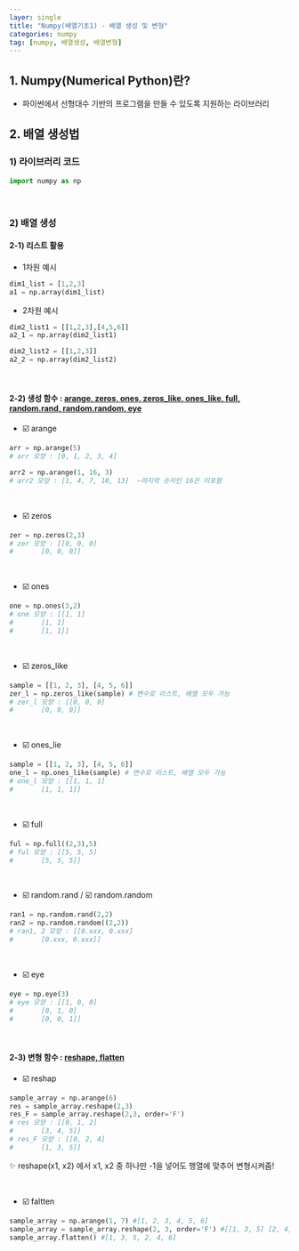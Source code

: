 ```yaml
---
layer: single
title: "Numpy(배열기초1) - 배열 생성 및 변형"
categories: numpy
tag: [numpy, 배열생성, 배열변형]
---
```


## 1. Numpy(Numerical Python)란?
- 파이썬에서 선형대수 기반의 프로그램을 만들 수 있도록 지원하는 라이브러리

## 2. 배열 생성법
### 1) 라이브러리 코드
```python
import numpy as np
```

<br/>

### 2) 배열 생성
#### 2-1) 리스트 활용
- 1차원 예시

```python
dim1_list = [1,2,3]
a1 = np.array(dim1_list)
```

- 2차원 예시

```python
dim2_list1 = [[1,2,3],[4,5,6]]
a2_1 = np.array(dim2_list1)

dim2_list2 = [[1,2,3]]
a2_2 = np.array(dim2_list2)
```

<br/>

#### 2-2) 생성 함수 : <u>arange, zeros, ones, zeros_like, ones_like, full, random.rand, random.random, eye</u>
- ☑️ arange

```python
arr = np.arange(5)
# arr 모양 : [0, 1, 2, 3, 4]

arr2 = np.arange(1, 16, 3)
# arr2 모양 : [1, 4, 7, 10, 13]  ~마지막 숫자인 16은 미포함
```

<br/>

- ☑️ zeros

```python
zer = np.zeros(2,3)
# zer 모양 : [[0, 0, 0]
#		[0, 0, 0]]
```

<br/>

- ☑️ ones

```python
one = np.ones(3,2)
# one 모양 : [[1, 1]
#		[1, 1]
#		[1, 1]]
```

<br/>

- ☑️ zeros_like

```python
sample = [[1, 2, 3], [4, 5, 6]]
zer_l = np.zeros_like(sample) # 변수로 리스트, 배열 모두 가능
# zer_l 모양 : [[0, 0, 0]
#		[0, 0, 0]]
```

<br/>

- ☑️ ones_lie

```python
sample = [[1, 2, 3], [4, 5, 6]]
one_l = np.ones_like(sample) # 변수로 리스트, 배열 모두 가능
# one_l 모양 : [[1, 1, 1]
#		[1, 1, 1]]
```

<br/>

- ☑️ full

```python
ful = np.full((2,3),5)
# ful 모양 : [[5, 5, 5]
#		[5, 5, 5]]
```

<br/>

- ☑️ random.rand / ☑️ random.random

```python
ran1 = np.random.rand(2,2)
ran2 = np.random.random((2,2))
# ran1, 2 모양 : [[0.xxx, 0.xxx]
# 		[0.xxx, 0.xxx]]
```

<br/>

- ☑️ eye

```python
eye = np.eye(3)
# eye 모양 : [[1, 0, 0]
#		[0, 1, 0]
#		[0, 0, 1]]
```

<br/>

#### 2-3) 변형 함수 : <u>reshape, flatten</u>

- ☑️ reshap

```python
sample_array = np.arange(6)
res = sample_array.reshape(2,3)
res_F = sample_array.reshape(2,3, order='F')
# res 모양 : [[0, 1, 2]
#		[3, 4, 5]]
# res_F 모양 : [[0, 2, 4]
#		[1, 3, 5]]
```
✨ reshape(x1, x2) 에서 x1, x2 중 하나만 -1을 넣어도 행열에 맞추어 변형시켜줌!

<br/>

- ☑️ faltten

```python
sample_array = np.arange(1, 7) #[1, 2, 3, 4, 5, 6]
sample_array = sample_array.reshape(2, 3, order='F') #[[1, 3, 5] [2, 4, 6]] 
sample_array.flatten() #[1, 3, 5, 2, 4, 6]
```
